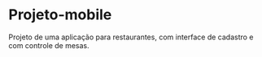 # Projeto-mobile
Projeto de uma aplicação para restaurantes, com interface de cadastro e com controle de mesas.
